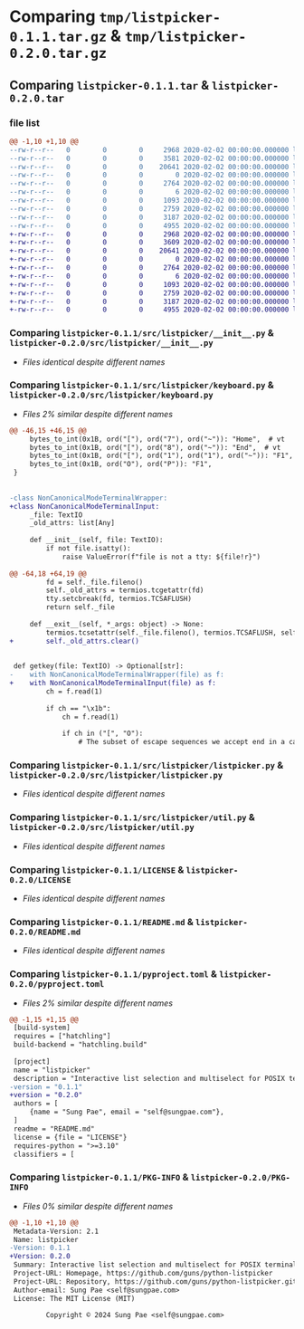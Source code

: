 # Comparing `tmp/listpicker-0.1.1.tar.gz` & `tmp/listpicker-0.2.0.tar.gz`

## Comparing `listpicker-0.1.1.tar` & `listpicker-0.2.0.tar`

### file list

```diff
@@ -1,10 +1,10 @@
--rw-r--r--   0        0        0     2968 2020-02-02 00:00:00.000000 listpicker-0.1.1/src/listpicker/__init__.py
--rw-r--r--   0        0        0     3581 2020-02-02 00:00:00.000000 listpicker-0.1.1/src/listpicker/keyboard.py
--rw-r--r--   0        0        0    20641 2020-02-02 00:00:00.000000 listpicker-0.1.1/src/listpicker/listpicker.py
--rw-r--r--   0        0        0        0 2020-02-02 00:00:00.000000 listpicker-0.1.1/src/listpicker/py.typed
--rw-r--r--   0        0        0     2764 2020-02-02 00:00:00.000000 listpicker-0.1.1/src/listpicker/util.py
--rw-r--r--   0        0        0        6 2020-02-02 00:00:00.000000 listpicker-0.1.1/.gitignore
--rw-r--r--   0        0        0     1093 2020-02-02 00:00:00.000000 listpicker-0.1.1/LICENSE
--rw-r--r--   0        0        0     2759 2020-02-02 00:00:00.000000 listpicker-0.1.1/README.md
--rw-r--r--   0        0        0     3187 2020-02-02 00:00:00.000000 listpicker-0.1.1/pyproject.toml
--rw-r--r--   0        0        0     4955 2020-02-02 00:00:00.000000 listpicker-0.1.1/PKG-INFO
+-rw-r--r--   0        0        0     2968 2020-02-02 00:00:00.000000 listpicker-0.2.0/src/listpicker/__init__.py
+-rw-r--r--   0        0        0     3609 2020-02-02 00:00:00.000000 listpicker-0.2.0/src/listpicker/keyboard.py
+-rw-r--r--   0        0        0    20641 2020-02-02 00:00:00.000000 listpicker-0.2.0/src/listpicker/listpicker.py
+-rw-r--r--   0        0        0        0 2020-02-02 00:00:00.000000 listpicker-0.2.0/src/listpicker/py.typed
+-rw-r--r--   0        0        0     2764 2020-02-02 00:00:00.000000 listpicker-0.2.0/src/listpicker/util.py
+-rw-r--r--   0        0        0        6 2020-02-02 00:00:00.000000 listpicker-0.2.0/.gitignore
+-rw-r--r--   0        0        0     1093 2020-02-02 00:00:00.000000 listpicker-0.2.0/LICENSE
+-rw-r--r--   0        0        0     2759 2020-02-02 00:00:00.000000 listpicker-0.2.0/README.md
+-rw-r--r--   0        0        0     3187 2020-02-02 00:00:00.000000 listpicker-0.2.0/pyproject.toml
+-rw-r--r--   0        0        0     4955 2020-02-02 00:00:00.000000 listpicker-0.2.0/PKG-INFO
```

### Comparing `listpicker-0.1.1/src/listpicker/__init__.py` & `listpicker-0.2.0/src/listpicker/__init__.py`

 * *Files identical despite different names*

### Comparing `listpicker-0.1.1/src/listpicker/keyboard.py` & `listpicker-0.2.0/src/listpicker/keyboard.py`

 * *Files 2% similar despite different names*

```diff
@@ -46,15 +46,15 @@
     bytes_to_int(0x1B, ord("["), ord("7"), ord("~")): "Home",  # vt
     bytes_to_int(0x1B, ord("["), ord("8"), ord("~")): "End",  # vt
     bytes_to_int(0x1B, ord("["), ord("1"), ord("1"), ord("~")): "F1",
     bytes_to_int(0x1B, ord("O"), ord("P")): "F1",
 }
 
 
-class NonCanonicalModeTerminalWrapper:
+class NonCanonicalModeTerminalInput:
     _file: TextIO
     _old_attrs: list[Any]
 
     def __init__(self, file: TextIO):
         if not file.isatty():
             raise ValueError(f"file is not a tty: ${file!r}")
 
@@ -64,18 +64,19 @@
         fd = self._file.fileno()
         self._old_attrs = termios.tcgetattr(fd)
         tty.setcbreak(fd, termios.TCSAFLUSH)
         return self._file
 
     def __exit__(self, *_args: object) -> None:
         termios.tcsetattr(self._file.fileno(), termios.TCSAFLUSH, self._old_attrs)
+        self._old_attrs.clear()
 
 
 def getkey(file: TextIO) -> Optional[str]:
-    with NonCanonicalModeTerminalWrapper(file) as f:
+    with NonCanonicalModeTerminalInput(file) as f:
         ch = f.read(1)
 
         if ch == "\x1b":
             ch = f.read(1)
 
             if ch in ("[", "O"):
                 # The subset of escape sequences we accept end in a capital letter or tilde
```

### Comparing `listpicker-0.1.1/src/listpicker/listpicker.py` & `listpicker-0.2.0/src/listpicker/listpicker.py`

 * *Files identical despite different names*

### Comparing `listpicker-0.1.1/src/listpicker/util.py` & `listpicker-0.2.0/src/listpicker/util.py`

 * *Files identical despite different names*

### Comparing `listpicker-0.1.1/LICENSE` & `listpicker-0.2.0/LICENSE`

 * *Files identical despite different names*

### Comparing `listpicker-0.1.1/README.md` & `listpicker-0.2.0/README.md`

 * *Files identical despite different names*

### Comparing `listpicker-0.1.1/pyproject.toml` & `listpicker-0.2.0/pyproject.toml`

 * *Files 2% similar despite different names*

```diff
@@ -1,15 +1,15 @@
 [build-system]
 requires = ["hatchling"]
 build-backend = "hatchling.build"
 
 [project]
 name = "listpicker"
 description = "Interactive list selection and multiselect for POSIX terminals (non-curses)"
-version = "0.1.1"
+version = "0.2.0"
 authors = [
     {name = "Sung Pae", email = "self@sungpae.com"},
 ]
 readme = "README.md"
 license = {file = "LICENSE"}
 requires-python = ">=3.10"
 classifiers = [
```

### Comparing `listpicker-0.1.1/PKG-INFO` & `listpicker-0.2.0/PKG-INFO`

 * *Files 0% similar despite different names*

```diff
@@ -1,10 +1,10 @@
 Metadata-Version: 2.1
 Name: listpicker
-Version: 0.1.1
+Version: 0.2.0
 Summary: Interactive list selection and multiselect for POSIX terminals (non-curses)
 Project-URL: Homepage, https://github.com/guns/python-listpicker
 Project-URL: Repository, https://github.com/guns/python-listpicker.git
 Author-email: Sung Pae <self@sungpae.com>
 License: The MIT License (MIT)
         
         Copyright © 2024 Sung Pae <self@sungpae.com>
```

